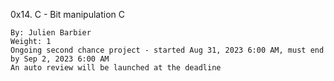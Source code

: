 0x14. C - Bit manipulation
C

    By: Julien Barbier
    Weight: 1
    Ongoing second chance project - started Aug 31, 2023 6:00 AM, must end by Sep 2, 2023 6:00 AM
    An auto review will be launched at the deadline
